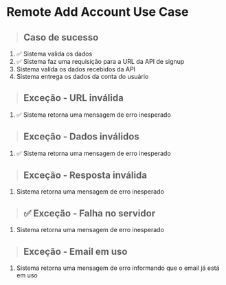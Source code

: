 # Remote Add Account Use Case

> ## Caso de sucesso
1. ✅ Sistema valida os dados
2. ✅ Sistema faz uma requisição para a URL da API de signup
3. Sistema valida os dados recebidos da API
4. Sistema entrega os dados da conta do usuário

> ## Exceção - URL inválida
1. ✅ Sistema retorna uma mensagem de erro inesperado

> ## Exceção - Dados inválidos
1. ✅ Sistema retorna uma mensagem de erro inesperado

> ## Exceção - Resposta inválida
1. Sistema retorna uma mensagem de erro inesperado

> ## ✅ Exceção - Falha no servidor
1. Sistema retorna uma mensagem de erro inesperado

> ## Exceção - Email em uso
1. Sistema retorna uma mensagem de erro informando que o email já está em uso